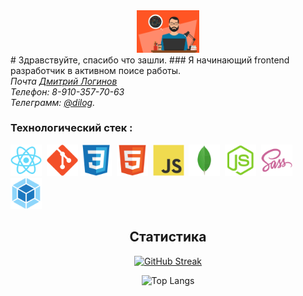 <div id="header" align="center">
  <img src="./assets/4c76f0d649a2246740850eb9a26cfda93060fa53.gif" width="100"/>
</div>
# Здравствуйте, спасибо что зашли.
### Я начинающий frontend разработчик в активном поисе работы.
 
<address>
Почта <a href="mailto:dilog@rambler.ru">Дмитрий Логинов</a><br>
Телефон: 8-910-357-70-63<br>
Телеграмм: <a href="https://t.me/@dilog">@dilog</a>.<br>
</address>

### Технологический стек :

<img src="https://raw.githubusercontent.com/devicons/devicon/55609aa5bd817ff167afce0d965585c92040787a/icons/react/react-original.svg" title="React" alt="React" width="50" height="50"/>&nbsp;
  <img src="https://raw.githubusercontent.com/devicons/devicon/55609aa5bd817ff167afce0d965585c92040787a/icons/git/git-original.svg" title="Git" alt="Git" width="50" height="50"/>
  <img src="https://raw.githubusercontent.com/devicons/devicon/55609aa5bd817ff167afce0d965585c92040787a/icons/css3/css3-original.svg"  title="CSS3" alt="CSS" width="50" height="50"/>&nbsp;
  <img src="https://raw.githubusercontent.com/devicons/devicon/55609aa5bd817ff167afce0d965585c92040787a/icons/html5/html5-original.svg" title="HTML5" alt="HTML" width="50" height="50"/>&nbsp;
  <img src="https://raw.githubusercontent.com/devicons/devicon/55609aa5bd817ff167afce0d965585c92040787a/icons/javascript/javascript-original.svg" title="JavaScript" alt="JavaScript" width="50" height="50"/>&nbsp;
<img src="https://raw.githubusercontent.com/devicons/devicon/55609aa5bd817ff167afce0d965585c92040787a/icons/mongodb/mongodb-original.svg" title="MongoDB" alt="mongodb" width="50" height="50"/>&nbsp;
<img src="https://raw.githubusercontent.com/devicons/devicon/55609aa5bd817ff167afce0d965585c92040787a/icons/nodejs/nodejs-original.svg" title="MongoDB" alt="mongodb" width="50" height="50"/>&nbsp;
<img src="https://raw.githubusercontent.com/devicons/devicon/55609aa5bd817ff167afce0d965585c92040787a/icons/sass/sass-original.svg" title="SASS" alt="sass" width="50" height="50"/>&nbsp;
<img src="https://raw.githubusercontent.com/devicons/devicon/55609aa5bd817ff167afce0d965585c92040787a/icons/webpack/webpack-original.svg" title="Webpack" alt="webpack" width="50" height="50"/>&nbsp;


<div id="header" align="center">

## Статистика
[![GitHub Streak](https://streak-stats.demolab.com?user=dv-loginov&theme=dark&locale=ru)](https://git.io/streak-stats)

![Top Langs](https://github-readme-stats.vercel.app/api/top-langs/?username=dv-loginov&layout=compact)
</div>
